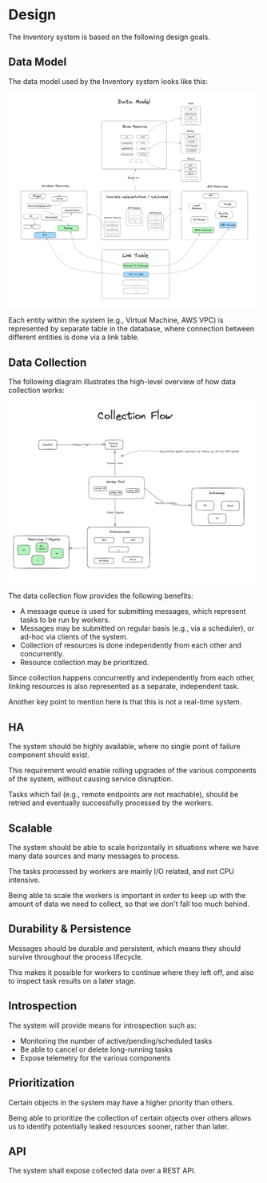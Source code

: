 # Design

The Inventory system is based on the following design goals.

## Data Model

The data model used by the Inventory system looks like this:

![Data Model](../images/data-model.png)

Each entity within the system (e.g., Virtual Machine, AWS VPC) is
represented by separate table in the database, where connection between
different entities is done via a link table.

## Data Collection

The following diagram illustrates the high-level overview of how data collection
works:

![Collection Flow](../images/collection-flow.png)

The data collection flow provides the following benefits:

* A message queue is used for submitting messages, which represent tasks to be
  run by workers.
* Messages may be submitted on regular basis (e.g., via a scheduler), or ad-hoc via
  clients of the system.
* Collection of resources is done independently from each other and concurrently.
* Resource collection may be prioritized.

Since collection happens concurrently and independently from each other, linking
resources is also represented as a separate, independent task.

Another key point to mention here is that this is not a real-time system.

## HA

The system should be highly available, where no single point of failure
component should exist.

This requirement would enable rolling upgrades of the various components of the
system, without causing service disruption.

Tasks which fail (e.g., remote endpoints are not reachable), should be retried
and eventually successfully processed by the workers.

## Scalable

The system should be able to scale horizontally in situations where we have many
data sources and many messages to process.

The tasks processed by workers are mainly I/O related, and not CPU intensive.

Being able to scale the workers is important in order to keep up with the amount
of data we need to collect, so that we don't fall too much behind.

## Durability & Persistence

Messages should be durable and persistent, which means they should survive
throughout the process lifecycle.

This makes it possible for workers to continue where they left off, and also to
inspect task results on a later stage.

## Introspection

The system will provide means for introspection such as:

* Monitoring the number of active/pending/scheduled tasks
* Be able to cancel or delete long-running tasks
* Expose telemetry for the various components

## Prioritization

Certain objects in the system may have a higher priority than others.

Being able to prioritize the collection of certain objects over others allows us
to identify potentially leaked resources sooner, rather than later.

## API

The system shall expose collected data over a REST API.
